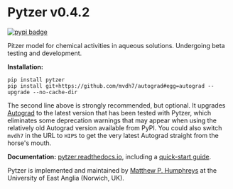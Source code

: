 # Pytzer v0.4.2

[![pypi badge](https://img.shields.io/pypi/v/pytzer.svg?style=popout)](https://pypi.org/project/pytzer/)

Pitzer model for chemical activities in aqueous solutions. Undergoing beta testing and development.

**Installation:**

    pip install pytzer
    pip install git+https://github.com/mvdh7/autograd#egg=autograd --upgrade --no-cache-dir

The second line above is strongly recommended, but optional. It upgrades [Autograd](https://github.com/HIPS/autograd) to the latest version that has been tested with Pytzer, which eliminates some deprecation warnings that may appear when using the relatively old Autograd version available from PyPI. You could also switch `mvdh7` in the URL to `HIPS` to get the very latest Autograd straight from the horse's mouth.

**Documentation:** [pytzer.readthedocs.io](https://pytzer.readthedocs.io/en/latest/), including a [quick-start guide](https://pytzer.readthedocs.io/en/latest/quick-start/).

Pytzer is implemented and maintained by [Matthew P. Humphreys](https://mvdh.xyz) at the University of East Anglia (Norwich, UK).

